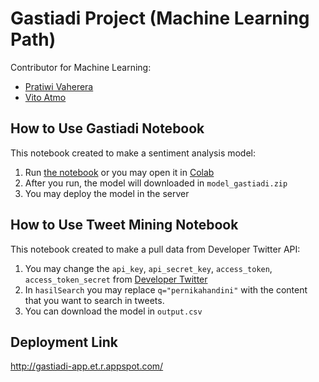 # Gastiadi Project (Machine Learning Path)

Contributor for Machine Learning:
* [Pratiwi Vaherera](https://github.com/m0080782)
* [Vito Atmo](https://github.com/vitoatmo)

## How to Use Gastiadi Notebook
This notebook created to make a sentiment analysis model:
1. Run [the notebook](https://github.com/vitoatmo/gastiadi-project/blob/main/gastiadi.ipynb) or you may open it in [Colab](https://colab.research.google.com/drive/19TMQXrycBhoJoWZcjAuHqd1EF-yexMlr?usp=sharing) 
2. After you run, the model will downloaded in `model_gastiadi.zip`
3. You may deploy the model in the server

## How to Use Tweet Mining Notebook
This notebook created to make a pull data from Developer Twitter API:
1. You may change the `api_key`, `api_secret_key`, `access_token`, `access_token_secret` from [Developer Twitter](https://developer.twitter.com/en)
2. In `hasilSearch` you may replace `q="pernikahandini"` with the content that you want to search in tweets.
3. You can download the model in `output.csv`

## Deployment Link
http://gastiadi-app.et.r.appspot.com/
